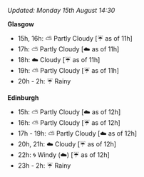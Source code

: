 *Updated: Monday 15th August 14:30*

**Glasgow**

* 15h, 16h: :partly_sunny: Partly Cloudy [:umbrella: as of 11h]
* 17h: :partly_sunny: Partly Cloudy [:cloud: as of 11h]
* 18h: :cloud: Cloudy [:umbrella: as of 11h]
* 19h: :partly_sunny: Partly Cloudy [:umbrella: as of 11h]
* 20h - 2h: :umbrella: Rainy

**Edinburgh**

* 15h: :partly_sunny: Partly Cloudy [:cloud: as of 12h]
* 16h: :partly_sunny: Partly Cloudy [:umbrella: as of 12h]
* 17h - 19h: :partly_sunny: Partly Cloudy [:cloud: as of 12h]
* 20h, 21h: :cloud: Cloudy [:umbrella: as of 12h]
* 22h: :cyclone: Windy (:cloud:) [:umbrella: as of 12h]
* 23h - 2h: :umbrella: Rainy
